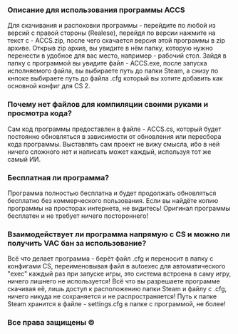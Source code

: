 ### **Описание для использования программы ACCS**

Для скачивания и распоковки программы - перейдите по любой из версий с правой стороны (Realese), перейдя по версии нажмите на текст с - ACCS.zip, после чего скачается версия этой программы в zip архиве.
Открыв zip архив, вы увидите в нём папку, которую нужно перенести в удобное для вас место, например - рабочий стол.
Зайдя в папку с программой вы увидите файл - ACCS.exe, после запуска исполняемого файла, вы выбираете путь до папки Steam, а снизу по кнпоке выбираете путь до файла .cfg который вы хотите добавить как основной конфиг для CS 2.

### **Почему нет файлов для компиляции своими руками и просмотра кода?**

Сам код программы предоставлен в файле - ACCS.cs, который будет постоянно обновляться в зависимости от обновления или пересбора кода программы. Выставлять сам проект не вижу смысла, ибо в ней ничего сложного нет и написать может каждый, используя тот же самый ИИ.

### **Бесплатная ли программа?**

Программа полностью бесплатна и будет продолжать обновляться бесплатно без коммерческого пользования. Если вы найдёте копию программы на просторах интернета, не видитесь! Оригинал программы бесплатен и не требует ничего постороннего!

### **Взаимодействует ли программа напрямую с CS и можно ли получить VAC бан за использование?**

Всё что делает программа - берёт файл .cfg и переносит в папку с конфигами CS, переименовывая файл в autoexec для автоматического "exec" каждый раз при запуске игры, это система встроена в саму игру, ничего лишнего не используется! Всё что вы разрешаете программе скачивая её, лишь доступ к расположению папки Steam и файлу с .cfg, ничего никуда не сохраняется и не распространяется! Путь к папке Steam хранится в файле - settings.cfg в папке с программой, не более!


### **Все права защищены ©️**
